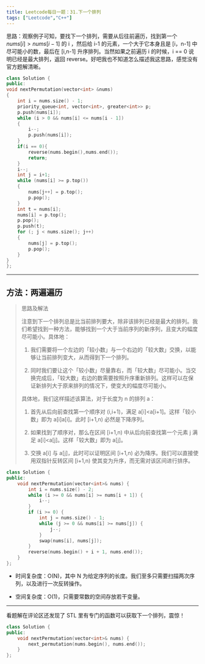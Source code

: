 ```yaml
---
title: Leetcode每日一题：31.下一个排列
tags: ["Leetcode","C++"]
---
```


思路：观察例子可知，要找下一个排列，需要从后往前遍历，找到第一个 $nums[i] > nums[i-1]$ 的 i ，然后给 i-1 的元素，一个大于它本身且是 [i，n-1] 中尽可能小的数，最后在 [i,n-1] 升序排列。当然如果之前遍历 i 的时候，i == 0 说明已经是最大排列，返回 reverse。好吧我也不知道怎么描述我这思路，感觉没有官方题解清晰。

~~~c++
class Solution {
public:
void nextPermutation(vector<int> &nums)
{
    int i = nums.size() - 1;
    priority_queue<int, vector<int>, greater<int>> p;
    p.push(nums[i]);
    while (i > 0 && nums[i] <= nums[i - 1])
    {
        i--;
        p.push(nums[i]);
    }
    if(i == 0){
        reverse(nums.begin(),nums.end());
        return;
    }
    i--;
    int j = i+1;
    while (nums[i] >= p.top())
    {
        nums[j++] = p.top();
        p.pop();
    }
    int t = nums[i];
    nums[i] = p.top();
    p.pop();
    p.push(t);
    for (; j < nums.size(); j++)
    {
        nums[j] = p.top();
        p.pop();
    }
}
};
~~~

***

## 方法：两遍遍历

> 思路及解法
>
> 注意到下一个排列总是比当前排列要大，除非该排列已经是最大的排列。我们希望找到一种方法，能够找到一个大于当前序列的新序列，且变大的幅度尽可能小。具体地：
>
> 1. 我们需要将一个左边的「较小数」与一个右边的「较大数」交换，以能够让当前排列变大，从而得到下一个排列。
>
> 2. 同时我们要让这个「较小数」尽量靠右，而「较大数」尽可能小。当交换完成后，「较大数」右边的数需要按照升序重新排列。这样可以在保证新排列大于原来排列的情况下，使变大的幅度尽可能小。
>
> 具体地，我们这样描述该算法，对于长度为 n 的排列 a：
>
> 1. 首先从后向前查找第一个顺序对 (i,i+1)，满足 a[i]<a[i+1]。这样「较小数」即为 a[i]a[i]。此时 [i+1,n) 必然是下降序列。
>
> 2. 如果找到了顺序对，那么在区间 [i+1,n) 中从后向前查找第一个元素 j 满足 a[i]<a[j]。这样「较大数」即为 a[j]。
>
> 3. 交换 a[i] 与 a[j]，此时可以证明区间 [i+1,n) 必为降序。我们可以直接使用双指针反转区间 [i+1,n) 使其变为升序，而无需对该区间进行排序。

~~~c++
class Solution {
public:
    void nextPermutation(vector<int>& nums) {
        int i = nums.size() - 2;
        while (i >= 0 && nums[i] >= nums[i + 1]) {
            i--;
        }
        if (i >= 0) {
            int j = nums.size() - 1;
            while (j >= 0 && nums[i] >= nums[j]) {
                j--;
            }
            swap(nums[i], nums[j]);
        }
        reverse(nums.begin() + i + 1, nums.end());
    }
};
~~~

* 时间复杂度：O(N)，其中 N 为给定序列的长度。我们至多只需要扫描两次序列，以及进行一次反转操作。

* 空间复杂度：O(1)，只需要常数的空间存放若干变量。

***

看题解在评论区还发现了 STL 里有专门的函数可以获取下一个排列，震惊！

~~~c++
class Solution {
public:
    void nextPermutation(vector<int>& nums) {
        next_permutation(nums.begin(), nums.end());
    }
};
~~~

